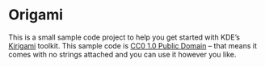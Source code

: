 # Origami

This is a small sample code project to help you get started with KDE’s [Kirigami](https://techbase.kde.org/Kirigami) toolkit. This sample code is [CC0 1.0 Public Domain](https://creativecommons.org/publicdomain/zero/1.0/) – that means it comes with no strings attached and you can use it however you like.
